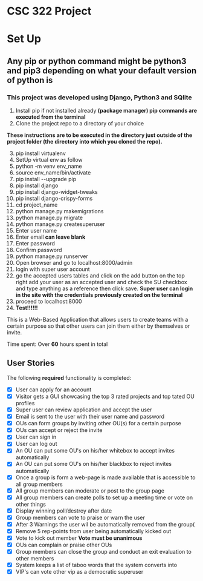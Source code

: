 # CSC 322 Project

# Set Up
## Any pip or python command might be python3 and pip3 depending on what your default version of python is
### This project was developed using Django, Python3 and SQlite
1.  Install pip if not installed already **(package manager) pip commands are executed from the terminal**
2.  Clone the project repo to a directory of your choice

**These instructions are to be executed in the directory just outside of the project folder (the directory into which you cloned the repo).**

3.  pip install virtualenv
4.  SetUp virtual env as follow
5.  python -m venv env_name
6.  source env_name/bin/activate
7.  pip install --upgrade pip
8.  pip install django
9.  pip install django-widget-tweaks
10. pip install django-crispy-forms
11. cd project_name
12. python manage.py makemigrations
13. python manage.py migrate
14. python manage.py createsuperuser
15. Enter user name
16. Enter email **can leave blank**
17. Enter password
18. Confirm password
19. python manage.py runserver
20. Open browser and go to localhost:8000/admin
21. login with super user account
22. go the accepted users tables and click on the add button on the top right
    add your user as an accepted user and check the SU checkbox and type anything
    as a reference then click save. **Super user can login in the site with the credentials previously created on the terminal**
23. proceed to localhost:8000
24. **Test!!!!!!**

This is a Web-Based Application that allows users to create teams with a certain purpose
so that other users can join them either by themselves or invite.

Time spent: Over **60** hours spent in total

## User Stories

The following **required** functionality is completed:

- [x] User can apply for an account
- [x] Visitor gets a GUI showcasing the top 3 rated projects and top tated OU profiles
- [x] Super user can review application and accept the user
- [x] Email is sent to the user with their user name and password
- [x] OUs can form groups by inviting other OU(s) for a certain purpose
- [x] OUs can accept or reject the invite
- [x] User can sign in
- [x] User can log out
- [x] An OU can put some OU's on his/her whitebox to accept invites automatically
- [x] An OU can put some OU's on his/her blackbox to reject invites automatically
- [x] Once a group is form a web-page is made available that is accessible to all group members
- [x] All group members can moderate or post to the group page
- [x] All group members can create polls to set up a meeting time or vote on other things
- [x] Display winning poll/destroy after date
- [x] Group members can vote to praise or warn the user
- [x] After 3 Warnings the user wil be automatically removed from the group(
- [x] Remove 5 rep-points from user being automatically kicked out
- [x] Vote to kick out member **Vote must be unanimous**
- [x] OUs can complain or praise other OUs
- [x] Group members can close the group and conduct an exit evaluation to other members
- [x] System keeps a list of taboo words that the system converts into
- [x] VIP's can vote other vip as a democratic superuser
